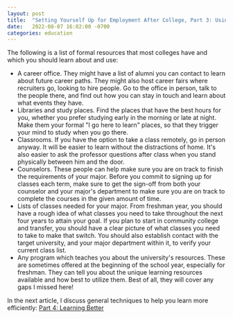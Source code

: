 ```yaml
---
layout: post
title:  "Setting Yourself Up for Employment After College, Part 3: Using Your Resources"
date:   2022-08-07 16:02:00 -0700
categories: education
---
```


The following is a list of formal resources that most colleges have and which you should learn about and use:

- A career office. They might have a list of alumni you can contact to learn about future career paths. They might also host career fairs where recruiters go, looking to hire people. Go to the office in person, talk to the people there, and find out how you can stay in touch and learn about what events they have.
- Libraries and study places. Find the places that have the best hours for you, whether you prefer studying early in the morning or late at night. Make them your formal "I go here to learn" places, so that they trigger your mind to study when you go there.
- Classrooms. If you have the option to take a class remotely, go in person anyway. It will be easier to learn without the distractions of home. It's also easier to ask the professor questions after class when you stand physically between him and the door.
- Counselors. These people can help make sure you are on track to finish the requirements of your major. Before you commit to signing up for classes each term, make sure to get the sign-off from both your counselor and your major's department to make sure you are on track to complete the courses in the given amount of time.
- Lists of classes needed for your major. From freshman year, you should have a rough idea of what classes you need to take throughout the next four years to attain your goal. If you plan to start in community college and transfer, you should have a clear picture of what classes you need to take to make that switch. You should also establish contact with the target university, and your major department within it, to verify your current class list.
- Any program which teaches you about the university's resources. These are sometimes offered at the beginning of the school year, especially for freshman. They can tell you about the unique learning resources available and how best to utilize them. Best of all, they will cover any gaps I missed here!

In the next article, I discuss general techniques to help you learn more efficiently: [Part 4: Learning Better](https://austeele.github.io/education/2022/08/07/college-success-4-learning-better.html)